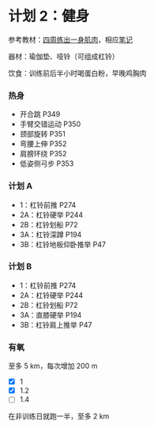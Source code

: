 # 计划 2：健身

参考教材：[四周练出一身肌肉](https://book.douban.com/subject/19980140/)，相应[笔记](Muscle4W.md) 

器材：瑜伽垫、哑铃（可组成杠铃）

饮食：训练前后半小时喝蛋白粉，早晚鸡胸肉

### 热身

- 开合跳 P349
- 手臂交错运动 P350
- 颈部旋转 P351
- 弯腰上伸 P352
- 肩膀环绕 P352
- 低姿侧弓步 P353

### 计划 A

- 1：杠铃前推 P274
- 2A：杠铃硬举 P244
- 2B：杠铃划船 P72
- 3A：杠铃深蹲 P194
- 3B：杠铃地板仰卧推举 P47

### 计划 B

- 1：杠铃前推 P274
- 2A：杠铃硬举 P244
- 2B：杠铃划船 P72
- 3A：直膝硬举 P194
- 3B：杠铃肩上推举 P47

### 有氧

至多 5 km，每次增加 200 m

- [x] 1
- [x] 1.2
- [ ] 1.4

在非训练日就跑一半，至多 2 km

